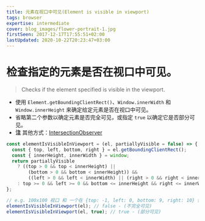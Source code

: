 ```yaml
---
title: 元素在视口中可见(Element is visible in viewport)
tags: browser
expertise: intermediate
cover: blog_images/flower-portrait-1.jpg
firstSeen: 2017-12-17T17:55:51+02:00
lastUpdated: 2020-10-22T20:23:47+03:00
---
```


# 检查指定的元素是否在视口中可见。
> Checks if the element specified is visible in the viewport.

- 使用 `Element.getBoundingClientRect()`、`Window.innerWidth` 和 `Window.innerHeight` 来确定给定元素是否在视口中可见。
- 省略第二个参数以确定元素是否完全可见，或指定 `true` 以确定它是否部分可见。
- **注** 其他方式：[IntersectionObserver](https://developer.mozilla.org/zh-CN/docs/Web/API/IntersectionObserver)

```js
const elementIsVisibleInViewport = (el, partiallyVisible = false) => {
  const { top, left, bottom, right } = el.getBoundingClientRect();
  const { innerHeight, innerWidth } = window;
  return partiallyVisible
    ? ((top > 0 && top < innerHeight) ||
        (bottom > 0 && bottom < innerHeight)) &&
        ((left > 0 && left < innerWidth) || (right > 0 && right < innerWidth))
    : top >= 0 && left >= 0 && bottom <= innerHeight && right <= innerWidth;
};
```

```js
// e.g. 100x100 视口 和 一个在 {top: -1, left: 0, bottom: 9, right: 10} 位置 10x10px 的元素
elementIsVisibleInViewport(el); // false - (不完全可见)
elementIsVisibleInViewport(el, true); // true - (部分可见)
```
